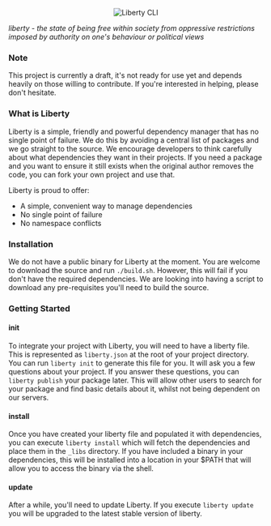 <p align="center">
  <img src="http://i.imgur.com/JPtZVfU.png" alt="Liberty CLI"/>
</p>

*liberty - the state of being free within society from oppressive restrictions imposed by authority on one's behaviour or political views*


### Note
This project is currently a draft, it's not ready for use yet and depends heavily on those willing to contribute. If you're interested in helping, please don't hesitate.


### What is Liberty
Liberty is a simple, friendly and powerful dependency manager that has no single point of failure. We do this by avoiding a central list of packages and we go straight to the source. We encourage developers to think carefully about what dependencies they want in their projects. If you need a package and you want to ensure it still exists when the original author removes the code, you can fork your own project and use that.

Liberty is proud to offer:
- A simple, convenient way to manage dependencies
- No single point of failure
- No namespace conflicts


### Installation
We do not have a public binary for Liberty at the moment. You are welcome to download the source and run `./build.sh`. However, this will fail if you don't have the required dependencies. We are looking into having a script to download any pre-requisites you'll need to build the source.

### Getting Started

#### init
To integrate your project with Liberty, you will need to have a liberty file. This is represented as `liberty.json` at the root of your project directory. You can run `liberty init` to generate this file for you. It will ask you a few questions about your project. If you answer these questions, you can `liberty publish` your package later. This will allow other users to search for your package and find basic details about it, whilst not being dependent on our servers.

#### install
Once you have created your liberty file and populated it with dependencies, you can execute `liberty install` which will fetch the dependencies and place them in the `_libs` directory. If you have included a binary in your dependencies, this will be installed into a location in your $PATH that will allow you to access the binary via the shell.

#### update
After a while, you'll need to update Liberty. If you execute `liberty update` you will be upgraded to the latest stable version of liberty.
